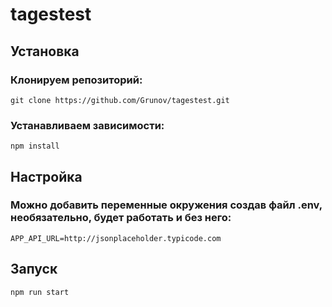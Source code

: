 # tagestest


## Установка
### Клонируем репозиторий:   
```
git clone https://github.com/Grunov/tagestest.git
```

### Устанавливаем зависимости:
```
npm install
```

## Настройка
### Можно добавить переменные окружения создав файл .env, необязательно, будет работать и без него:   

```
APP_API_URL=http://jsonplaceholder.typicode.com
```

## Запуск
```
npm run start
```
